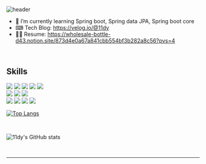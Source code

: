![header](https://capsule-render.vercel.app/api?type=waving&color=auto&height=200&section=header&text=안녕하세요!&fontSize=30&descFontSize=30)

- 🌱 I’m currently learning Spring boot, Spring data JPA, Spring boot core
- ⌨ Tech Blog: https://velog.io/@11dy
- 🙋‍♂️ Resume: https://wholesale-bottle-d43.notion.site/873d4e0a67a841cbb554bf3b282a8c56?pvs=4


<br/>  

## Skills
<img src="https://img.shields.io/badge/Spring-6DB33F?style=flat-square&logo=Spring&logoColor=white"/> <img src="https://img.shields.io/badge/Spring boot-6DB33F?style=flat-square&logo=Spring boot&logoColor=white"/> <img src="https://img.shields.io/badge/Spring Security-6DB33F?style=flat-square&logo=Spring Security&logoColor=white"/> <img src="https://img.shields.io/badge/Spring data JPA-6DB33F?style=flat-square&logo=Spring data JPA&logoColor=white"/> <img src="https://img.shields.io/badge/JUnit5-25A162?style=flat-square&logo=JUnit5&logoColor=white"/>
</br>
<img src="https://img.shields.io/badge/MySQL-4479A1?style=flat-square&logo=MySQL&logoColor=white"/> <img src="https://img.shields.io/badge/MariaDB-003545?style=flat-square&logo=MariaDB&logoColor=white"/> <img src="https://img.shields.io/badge/Postman-FF6C37?style=flat-square&logo=Postman&logoColor=white"/> 
</br>
<img src="https://img.shields.io/badge/Amazon EC2-FF9900?style=flat-square&logo=Amazon EC2&logoColor=white"/> <img src="https://img.shields.io/badge/Amazon S3-569A31?style=flat-square&logo=Amazon S3&logoColor=white"/> <img src="https://img.shields.io/badge/Amazon RDS-527FFF?style=flat-square&logo=Amazon RDS&logoColor=white"/> <img src="https://img.shields.io/badge/Amazon Route 53-8C4FFF?style=flat-square&logo=Amazon Route 53&logoColor=white"/> 



[![Top Langs](https://github-readme-stats.vercel.app/api/top-langs/?username=11dy&layout=compact)](https://github.com/11dy/github-readme-stats)

<br/> 

![11dy's GitHub stats](https://github-readme-stats.vercel.app/api?username=11dy&show_icons=true&theme=tokyonight)

<br/>



----
